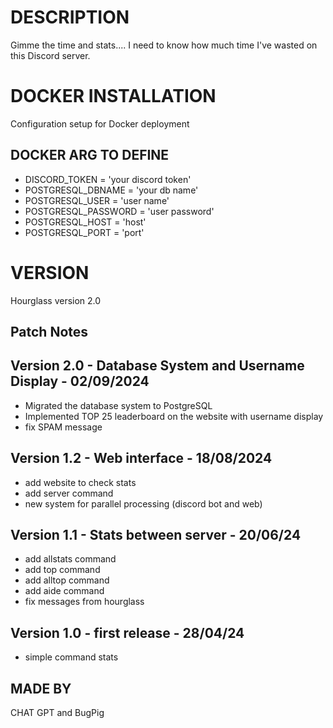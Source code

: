 # DESCRIPTION
Gimme the time and stats.... I need to know how much time I've wasted on this Discord server.

# DOCKER INSTALLATION
Configuration setup for Docker deployment
## DOCKER ARG TO DEFINE
- DISCORD_TOKEN = 'your discord token'
- POSTGRESQL_DBNAME = 'your db name'
- POSTGRESQL_USER = 'user name'
- POSTGRESQL_PASSWORD = 'user password'
- POSTGRESQL_HOST = 'host'
- POSTGRESQL_PORT = 'port'

# VERSION
Hourglass version 2.0

## Patch Notes
## Version 2.0 - Database System and Username Display - 02/09/2024
- Migrated the database system to PostgreSQL
- Implemented TOP 25 leaderboard on the website with username display
- fix SPAM message
## Version 1.2 - Web interface - 18/08/2024
- add website to check stats
- add server command
- new system for parallel processing (discord bot and web)
## Version 1.1 - Stats between server - 20/06/24
- add allstats command
- add top command
- add alltop command
- add aide command
- fix messages from hourglass
## Version 1.0 - first release - 28/04/24
- simple command stats

## MADE BY
CHAT GPT and BugPig